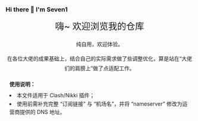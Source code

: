 ### Hi there 👋 I'm Seven1
<!-- 个人简介：替换为静态居中文字，删除动态SVG -->
<div align="center" style="font-size: 24px; margin: 10px 0;">
  嗨~ 欢迎浏览我的仓库
</div>


<!-- 核心说明：保持居中，与靠左的使用说明形成区分 -->
<div align="center" style="margin: 20px 0; line-height: 1.8; max-width: 600px; margin-left: auto; margin-right: auto;">
  <p>纯自用，欢迎体验。</p>
  <p>在各位大佬的成果基础上，结合自己的实际需求做了些调整优化，算是站在“大佬们的肩膀上”做了点适配工作。</p>
</div>

<!-- 使用说明及后续文字：保持靠左对齐，优化容器边距 -->
<div style="max-width: 600px; margin: 0 10px 20px; line-height: 1.6;">
  <p style="font-weight: 600; margin-bottom: 8px;">使用说明：</p>
  <li>本文件适用于 Clash/Nikki 插件；</li>
  <li>使用前需补充完整 “订阅链接” 与 “机场名”，并将 “nameserver” 修改为运营商提供的 DNS 地址。</li>
</div>
